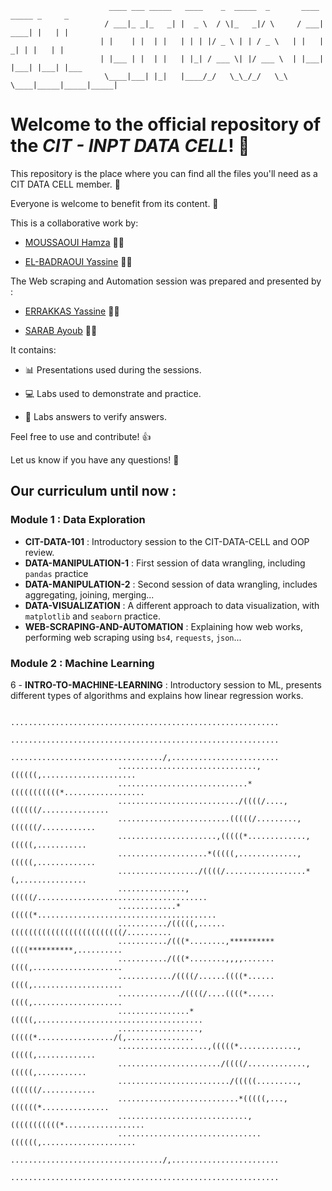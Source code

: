 ```
                      ____ ___ _____   ____    _  _____  _       ____ _____ _     _     
                     / ___|_ _|_   _| |  _ \  / \|_   _|/ \     / ___| ____| |   | |    
                    | |    | |  | |   | | | |/ _ \ | | / _ \   | |   |  _| | |   | |    
                    | |___ | |  | |   | |_| / ___ \| |/ ___ \  | |___| |___| |___| |___ 
                     \____|___| |_|   |____/_/   \_\_/_/   \_\  \____|_____|_____|_____|
 ```

# Welcome to the official repository of the *CIT - INPT DATA CELL*! :wave: 

This repository is the place where you can find all the files you'll need as a CIT DATA CELL member. :busts_in_silhouette:

Everyone is welcome to benefit from its content. :raised_hands:

This is a collaborative work by:

- [MOUSSAOUI Hamza](https://github.com/PIno-1963) :man_technologist:

- [EL-BADRAOUI Yassine](https://github.com/yassineiscoding) :man_technologist:

The Web scraping and Automation session was prepared and presented by :

-  [ERRAKKAS Yassine](https://github.com/yassineerrakkas/)  :man_technologist:

-  [SARAB Ayoub](https://github.com/Aysr01)    :man_technologist:

It contains:

- :bar_chart: Presentations used during the sessions.

- :computer: Labs used to demonstrate and practice.

- :page_facing_up: Labs answers to verify answers.

Feel free to use and contribute! :thumbsup:

Let us know if you have any questions! :speech_balloon:

## Our curriculum until now : 

### Module 1 : Data Exploration
- **CIT-DATA-101** : Introductory session to the CIT-DATA-CELL and OOP review.
- **DATA-MANIPULATION-1** : First session of data wrangling, including `pandas` practice
- **DATA-MANIPULATION-2** : Second session of data wrangling, includes aggregating, joining, merging... 
- **DATA-VISUALIZATION** : A different approach to data visualization, with `matplotlib` and `seaborn` practice.
- **WEB-SCRAPING-AND-AUTOMATION** : Explaining how web works, performing web scraping using `bs4`, `requests`, `json`...

### Module 2 : Machine Learning
6 - **INTRO-TO-MACHINE-LEARNING** : Introductory session to ML, presents different types of algorithms and explains how linear regression works.





```
                        ............................................................
                        ............................................................
                        ................................../,........................
                        ...............................,((((((,.....................
                        .............................*(((((((((((*..................
                        .........................../((((/....,((((((/...............
                        .........................(((((/.........,((((((/............
                        ......................,(((((*.............,(((((,...........
                        ....................*(((((,.............,(((((,.............
                        ................../((((/..................*(,...............
                        ...............,(((((/......................................
                        .............*(((((*........................................
                        .........../(((((,......(((((((((((((((((((((((((/..........
                        .........../(((*........,**********((((**********,..........
                        .........../(((*........,,,,.......((((,....................
                        ............/((((/......((((*......((((,....................
                        ............../((((/....((((*......((((,....................
                        ................*(((((,.....................................
                        ..................,(((((*................./(,...............
                        ....................,(((((*.............,(((((,.............
                        ......................./((((/.............,(((((,...........
                        ........................./(((((.........,((((((/............
                        ...........................*(((((,...,((((((*...............
                        .............................,(((((((((((*..................
                        ................................((((((,.....................
                        ................................../,........................
                        ............................................................
```
